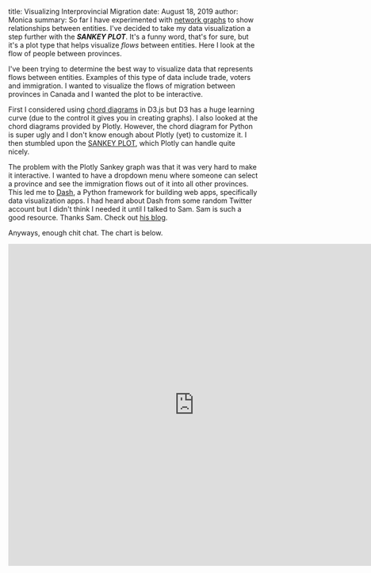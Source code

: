 title: Visualizing Interprovincial Migration
date: August 18, 2019
author: Monica
summary: So far I have experimented with [network graphs](https://monicamow.github.io/we-the-north-network-analysis-of-toronto-raptors-passes.html) to show relationships between entities. I've decided to take my data visualization a step further with the *__SANKEY PLOT__*. It's a funny word, that's for sure, but it's a plot type that helps visualize *flows* between entities. Here I look at the flow of people between provinces.

I've been trying to determine the best way to visualize data that represents flows between entities. Examples of this type of data include trade, voters and immigration. I wanted to visualize the flows of migration between provinces in Canada and I wanted the plot to be interactive. 

First I considered using [chord diagrams](https://www.d3-graph-gallery.com/chord) in D3.js but D3 has a huge learning curve (due to the control it gives you in creating graphs). I also looked at the chord diagrams provided by Plotly. However, the chord diagram for Python is super ugly and I don't know enough about Plotly (yet) to customize it. I then stumbled upon the [SANKEY PLOT](https://plot.ly/python/sankey-diagram/), which Plotly can handle quite nicely. 

The problem with the Plotly Sankey graph was that it was very hard to make it interactive. I wanted to have a dropdown menu where someone can select a province and see the immigration flows out of it into all other provinces. This led me to [Dash](https://dash.plot.ly), a Python framework for building web apps, specifically data visualization apps. I had heard about Dash from some random Twitter account but I didn't think I needed it until I talked to Sam. Sam is such a good resource. Thanks Sam. Check out [his blog](https://sampurkiss.github.io).

Anyways, enough chit chat. The chart is below.

<iframe width="750" height="650" src='https://migration-chart.herokuapp.com' frameborder="0" allowfullscreen></iframe>
